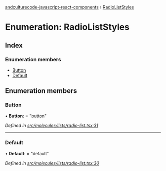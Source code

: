 [andculturecode-javascript-react-components](../README.md) › [RadioListStyles](radioliststyles.md)

# Enumeration: RadioListStyles

## Index

### Enumeration members

* [Button](radioliststyles.md#button)
* [Default](radioliststyles.md#default)

## Enumeration members

###  Button

• **Button**: = "button"

*Defined in [src/molecules/lists/radio-list.tsx:31](https://github.com/AndcultureCode/AndcultureCode.JavaScript.React.Components/blob/c9cfa12/src/molecules/lists/radio-list.tsx#L31)*

___

###  Default

• **Default**: = "default"

*Defined in [src/molecules/lists/radio-list.tsx:30](https://github.com/AndcultureCode/AndcultureCode.JavaScript.React.Components/blob/c9cfa12/src/molecules/lists/radio-list.tsx#L30)*
